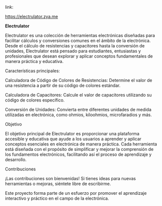 link: 

https://electrulator.zya.me

**Electrulator**

Electrulator es una colección de herramientas electrónicas diseñadas para facilitar cálculos y conversiones comunes en el ámbito de la electrónica. Desde el cálculo de resistencias y capacitores hasta la conversión de unidades, Electrulator está pensado para estudiantes, entusiastas y profesionales que desean explorar y aplicar conceptos fundamentales de manera práctica y educativa.

Características principales:

Calculadora de Código de Colores de Resistencias: Determine el valor de una resistencia a partir de su código de colores estándar.

Calculadora de Capacitores: Calcule el valor de capacitores utilizando su código de colores específico.

Conversión de Unidades: Convierta entre diferentes unidades de medida utilizadas en electrónica, como ohmios, kiloohmios, microfaradios y más.

Objetivo

El objetivo principal de Electrulator es proporcionar una plataforma accesible y educativa que ayude a los usuarios a aprender y aplicar conceptos esenciales en electrónica de manera práctica. Cada herramienta está diseñada con el propósito de simplificar y mejorar la comprensión de los fundamentos electrónicos, facilitando así el proceso de aprendizaje y desarrollo.

Contribuciones

¡Las contribuciones son bienvenidas! Si tienes ideas para nuevas herramientas o mejoras, siéntete libre de escribirme.


Este proyecto forma parte de un esfuerzo por promover el aprendizaje interactivo y práctico en el campo de la electrónica.
